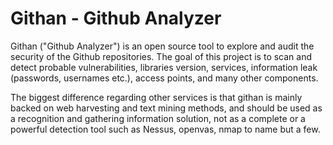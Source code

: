 # Githan - Github Analyzer

Githan ("Github Analyzer") is an open source tool to explore and audit the security of the Github repositories. The goal of this project
is to scan and detect probable vulnerabilities, libraries version, services, information leak (passwords, usernames etc.), access points,
and many other components. 

The biggest difference regarding other services is that githan is mainly backed on web harvesting and text mining methods, and should be 
used as a recognition and gathering information solution, not as a complete or a powerful detection tool such as Nessus, openvas, nmap to 
name but a few.
